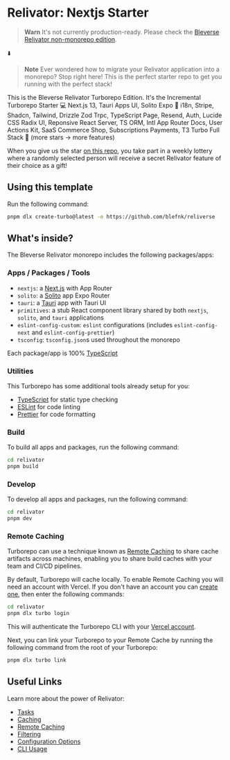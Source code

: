 # Relivator: Nextjs Starter

> **Warn**
> It's not currently production-ready. Please check the [Bleverse Relivator non-monorepo edition](https://github.com/blefnk/relivator).

⬇️

> **Note**
> Ever wondered how to migrate your Relivator application into a monorepo? Stop right here! This is the perfect starter repo to get you running with the perfect stack!

This is the Bleverse Relivator Turborepo Edition. It's the Incremental Turborepo Starter 💻 Next.js 13, Tauri Apps UI, Solito Expo 💪 i18n, Stripe, Shadcn, Tailwind, Drizzle Zod Trpc, TypeScript Page, Resend, Auth, Lucide CSS Radix UI, Reponsive React Server, TS ORM, Intl App Router Docs, User Actions Kit, SaaS Commerce Shop, Subscriptions Payments, T3 Turbo Full Stack 🤩 (more stars → more features)

When you give us the star [on this repo](https://github.com/blefnk/reliverse), you take part in a weekly lottery where a randomly selected person will receive a secret Relivator feature of their choice as a gift!

## Using this template

Run the following command:

```sh
pnpm dlx create-turbo@latest -e https://github.com/blefnk/reliverse
```

## What's inside?

The Bleverse Relivator monorepo includes the following packages/apps:

### Apps / Packages / Tools

- `nextjs`: a [Next.js](https://nextjs.org) with App Router
- `solito`: a [Solito](https://solito.dev) app Expo Router
- `tauri`: a [Tauri](https://tauri.app) app with Tauri UI
- `primitives`: a stub React component library shared by both `nextjs`, `solito`, and `tauri` applications
- `eslint-config-custom`: `eslint` configurations (includes `eslint-config-next` and `eslint-config-prettier`)
- `tsconfig`: `tsconfig.json`s used throughout the monorepo

Each package/app is 100% [TypeScript](https://typescriptlang.org)

### Utilities

This Turborepo has some additional tools already setup for you:

- [TypeScript](https://typescriptlang.org) for static type checking
- [ESLint](https://eslint.org) for code linting
- [Prettier](https://prettier.io) for code formatting

### Build

To build all apps and packages, run the following command:

```bash
cd relivator
pnpm build
```

### Develop

To develop all apps and packages, run the following command:

```bash
cd relivator
pnpm dev
```

### Remote Caching

Turborepo can use a technique known as [Remote Caching](https://turbo.build/repo/docs/core-concepts/remote-caching) to share cache artifacts across machines, enabling you to share build caches with your team and CI/CD pipelines.

By default, Turborepo will cache locally. To enable Remote Caching you will need an account with Vercel. If you don't have an account you can [create one](https://vercel.com/signup), then enter the following commands:

```bash
cd relivator
pnpm dlx turbo login
```

This will authenticate the Turborepo CLI with your [Vercel account](https://vercel.com/docs/concepts/personal-accounts/overview).

Next, you can link your Turborepo to your Remote Cache by running the following command from the root of your Turborepo:

```bash
pnpm dlx turbo link
```

## Useful Links

Learn more about the power of Relivator:

- [Tasks](https://turbo.build/repo/docs/core-concepts/monorepos/running-tasks)
- [Caching](https://turbo.build/repo/docs/core-concepts/caching)
- [Remote Caching](https://turbo.build/repo/docs/core-concepts/remote-caching)
- [Filtering](https://turbo.build/repo/docs/core-concepts/monorepos/filtering)
- [Configuration Options](https://turbo.build/repo/docs/reference/configuration)
- [CLI Usage](https://turbo.build/repo/docs/reference/command-line-reference)
